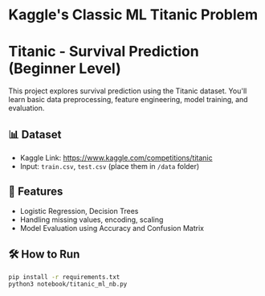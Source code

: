 # Kaggle's Classic ML Titanic Problem
# Titanic - Survival Prediction (Beginner Level)

This project explores survival prediction using the Titanic dataset. You'll learn basic data preprocessing, feature engineering, model training, and evaluation.

## 📊 Dataset
- Kaggle Link: https://www.kaggle.com/competitions/titanic
- Input: `train.csv`, `test.csv` (place them in `/data` folder)

## 🧪 Features
- Logistic Regression, Decision Trees
- Handling missing values, encoding, scaling
- Model Evaluation using Accuracy and Confusion Matrix

## 🛠 How to Run
```bash
pip install -r requirements.txt
python3 notebook/titanic_ml_nb.py
